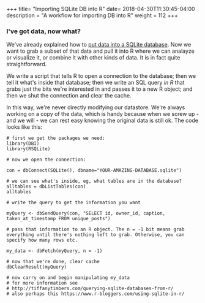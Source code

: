 +++
title= "Importing SQLite DB into R"
date= 2018-04-30T11:30:45-04:00
description = "A workflow for importing DB into R"
weight = 112
+++

### I've got data, now what?

We've already explained how to [put data into a SQLite database](/Sqlite). Now we want to grab a subset of that data and pull it into R where we can analayze or visualize it, or combine it with other kinds of data. It is in fact quite straightforward.

We write a script that tells R to open a connection to the database; then we tell it what's inside that database; then we write an SQL query _in R_ that grabs just the bits we're interested in and passes it to a new R object; and then we shut the connection and clear the cache.

In this way, we're never directly modifying our datastore. We're always working on a copy of the data, which is handy because when we screw up - and we will - we can rest easy knowing the original data is still ok. The code looks like this:

```
# first we get the packages we need:
library(DBI)
library(RSQLite)

# now we open the connection:

con = dbConnect(SQLite(), dbname="YOUR-AMAZING-DATABASE.sqlite")

# we can see what's inside, eg, what tables are in the database?
alltables = dbListTables(con)
alltables

# write the query to get the information you want

myQuery <- dbSendQuery(con, "SELECT id, owner_id, caption, taken_at_timestamp FROM unique_posts")

# pass that information to an R object. The n = -1 bit means grab everything until there's nothing left to grab. Otherwise, you can specify how many rows etc.

my_data <- dbFetch(myQuery, n = -1)

# now that we're done, clear cache 
dbClearResult(myQuery)

# now carry on and begin manipulating my_data
# for more information see
# http://tiffanytimbers.com/querying-sqlite-databases-from-r/
# also perhaps this https://www.r-bloggers.com/using-sqlite-in-r/

```




